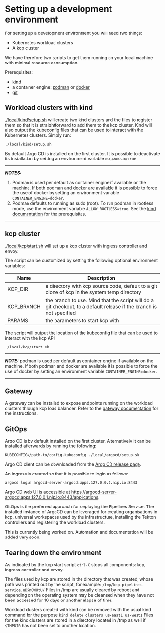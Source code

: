 # Setting up a development environment

For setting up a development environment you will need two things:

- Kubernetes workload clusters
- A kcp cluster

We have therefore two scripts to get them running on your local machine with minimal resource consumption.

Prerequisites:
- [kind](https://github.com/kubernetes-sigs/kind)
- a container engine: [podman](https://podman.io/) or [docker](https://docs.docker.com/engine/)
- [git](https://git-scm.com/)

## Workload clusters with kind

[./local/kind/setup.sh](./local/kind/setup.sh) will create two kind clusters and the files to register them so that it is straightforward to add them to the kcp cluster. Kind will also output the kubeconfig files that can be used to interact with the Kubernetes clusters. Simply run:

```console
./local/kind/setup.sh
```

By default Argo CD is installed on the first cluster. It is possible to deactivate its installation by setting an environment variable `NO_ARGOCD=true`

---
**_NOTES:_**

1. Podman is used per default as container engine if available on the machine. If both podman and docker are available it is possible to force the use of docker by setting an environment variable `CONTAINER_ENGINE=docker`.
2. Podman defaults to running as sudo (root). To run podman in rootless mode, use the environment variable `ALLOW_ROOTLESS=true`. See the [kind documentation](https://kind.sigs.k8s.io/docs/user/rootless/) for the prerequisites.
 
---

## kcp cluster

[./local/kcp/start.sh](./local/kcp/start.sh) will set up a kcp cluster with ingress controller and envoy.

The script can be customized by setting the following optional environment variables:

| Name | Description |
|------|-------------|
| KCP_DIR | a directory with kcp source code, default to a git clone of kcp in the system temp directory |
| KCP_BRANCH | the branch to use. Mind that the script will do a git checkout, to a default release if the branch is not specified |
| PARAMS | the parameters to start kcp with |

The script will output the location of the kubeconfig file that can be used to interact with the kcp API.

```console
./local/kcp/start.sh
```

---
**_NOTE:_**  podman is used per default as container engine if available on the machine. If both podman and docker are available it is possible to force the use of docker by setting an environment variable `CONTAINER_ENGINE=docker`.

---

## Gateway

A gateway can be installed to expose endpoints running on the workload clusters through kcp load balancer. Refer to the [gateway documentation](docs/gateway.md) for the instructions.

## GitOps

Argo CD is by default installed on the first cluster. Alternatively it can be installed afterwards by running the following:

```console
KUBECONFIG=/path-to/config.kubeconfig ./local/argocd/setup.sh
```

Argo CD client can be downloaded from the [Argo CD release page](https://github.com/argoproj/argo-cd/releases/latest).

An ingress is created so that it is possible to login as follows:

```console
argocd login argocd-server-argocd.apps.127.0.0.1.nip.io:8443
```

Argo CD web UI is accessible at https://argocd-server-argocd.apps.127.0.0.1.nip.io:8443/applications.

GitOps is the preferred approach for deploying the Pipelines Service. The installed instance of ArgoCD can be leveraged for creating organisations in kcp, universal workspaces used by the infrastructure, installing the Tekton controllers and registering the workload clusters.

This is currently being worked on. Automation and documentation will be added very soon.

## Tearing down the environment

As indicated by the kcp start script `ctrl-C` stops all components: kcp, ingress controller and envoy.

The files used by kcp are stored in the directory that was created, whose path was printed out by the script, for example: `/tmp/kcp-pipelines-service.uD5nOWUtU/`
Files in /tmp are usually cleared by reboot and depending on the operating system may be cleansed when they have not been accessed for 10 days or another elapse of time.

Workload clusters created with kind can be removed with the usual kind command for the purpose `kind delete clusters us-east1 us-west1`
Files for the kind clusters are stored in a directory located in /tmp as well if `$TMPDIR` has not been set to another location.
